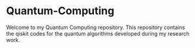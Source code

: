 # Quantum-Computing
Welcome to my Quantum Computing repository. 
This repository contains the qiskit codes for the quantum algorithms developed during my research work.
